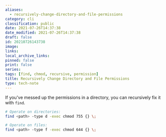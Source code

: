 ```yaml
---
aliases:
  - recursively-change-directory-and-file-permissions
category: cli
classification: public
date: 2021-07-26T14:37:38
date_modified: 2021-07-26T14:37:38
draft: false
id: 20210726143738
image: 
links: 
local_archive_links: 
pinned: false
print: false
series: 
tags: [find, chmod, recursive, permission]
title: Recursively Change Directory and File Permissions
type: tech-note
---
```


If you've messed up the permissions in a directory, you can recursively fix it with `find`.

```sh
# Operate on directories:
find <path> -type d -exec chmod 755 {} \;

# Operate on files:
find <path> -type f -exec chmod 644 {} \;
```

